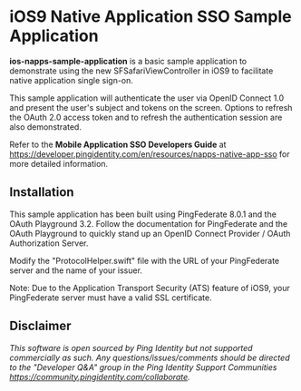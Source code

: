 # iOS9 Native Application SSO Sample Application

**ios-napps-sample-application** is a basic sample application to demonstrate using the new SFSafariViewController in iOS9 to facilitate native application single sign-on.

This sample application will authenticate the user via OpenID Connect 1.0 and present the user's subject and tokens on the screen. Options to refresh the OAuth 2.0 access token and to refresh the authentication session are also demonstrated.

Refer to the **Mobile Application SSO Developers Guide** at https://developer.pingidentity.com/en/resources/napps-native-app-sso for more detailed information.


## Installation

This sample application has been built using PingFederate 8.0.1 and the OAuth Playground 3.2. Follow the documentation for PingFederate and the OAuth Playground to quickly stand up an OpenID Connect Provider / OAuth Authorization Server.

Modify the "ProtocolHelper.swift" file with the URL of your PingFederate server and the name of your issuer.

Note: Due to the Application Transport Security (ATS) feature of iOS9, your PingFederate server must have a valid SSL certificate.


## Disclaimer

*This software is open sourced by Ping Identity but not supported commercially as such. Any questions/issues/comments should be directed to the "Developer Q&A" group in the Ping Identity Support Communities https://community.pingidentity.com/collaborate.*
